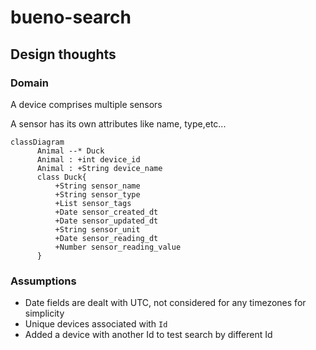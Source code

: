 # bueno-search

## Design thoughts

### Domain

A device comprises multiple sensors

A sensor has its own attributes like name, type,etc...

```mermaid
classDiagram
      Animal --* Duck
      Animal : +int device_id
      Animal : +String device_name
      class Duck{
          +String sensor_name
          +String sensor_type
          +List sensor_tags
          +Date sensor_created_dt
          +Date sensor_updated_dt
          +String sensor_unit
          +Date sensor_reading_dt
          +Number sensor_reading_value
      }
```

### Assumptions

* Date fields are dealt with UTC, not considered for any timezones for simplicity
* Unique devices associated with `Id`
* Added a device with another Id to test search by different Id

